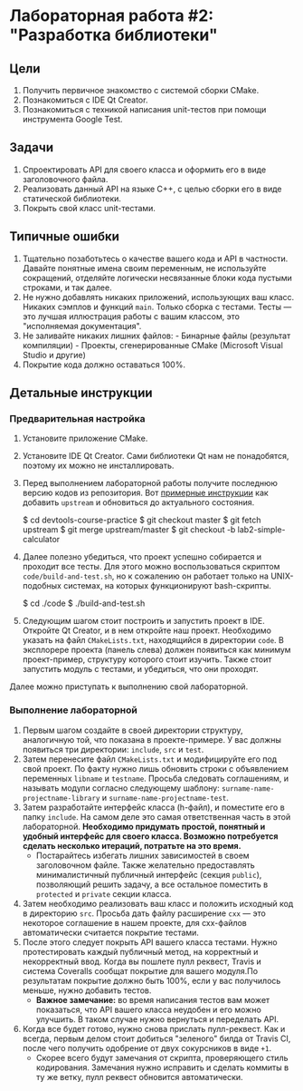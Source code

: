 # Лабораторная работа #2: "Разработка библиотеки"

## Цели

  1. Получить первичное знакомство с системой сборки CMake.
  1. Познакомиться с IDE Qt Creator.
  1. Познакомиться с техникой написания unit-тестов при помощи инструмента
     Google Test.

## Задачи

  1. Спроектировать API для своего класса и оформить его в виде заголовочного
     файла.
  1. Реализовать данный API на языке С++, с целью сборки его в виде статической
     библиотеки.
  1. Покрыть свой класс unit-тестами.

## Типичные ошибки

  1. Тщательно позаботьтесь о качестве вашего кода и API в частности. Давайте
     понятные имена своим переменным, не используйте сокращений, отделяйте
     логически несвязанные блоки кода пустыми строками, и так далее.
  1. Не нужно добавлять никаких приложений, использующих ваш класс. Никаких
     сэмплов и функций `main`. Только сборка с тестами. Тесты — это лучшая
     иллюстрация работы с вашим классом, это "исполняемая документация".
  1. Не заливайте никаких лишних файлов:
    - Бинарные файлы (результат компиляции)
    - Проекты, сгенерированные CMake (Microsoft Visual Studio и другие)
  1. Покрытие кода должно оставаться 100%.

## Детальные инструкции

### Предварительная настройка

  1. Установите приложение CMake.
  1. Установите IDE Qt Creator. Сами библиотеки Qt нам не понадобятся,
     поэтому их можно не инсталлировать.
  1. Перед выполнением лабораторной работы получите последнюю версию кодов из
     репозитория. Вот [примерные инструкции][git-pull] как добавить `upstream` и
     обновиться до актуального состояния.

        $ cd devtools-course-practice
        $ git checkout master
        $ git fetch upstream
        $ git merge upstream/master
        $ git checkout -b lab2-simple-calculator

  1. Далее полезно убедиться, что проект успешно собирается и проходит все
     тесты. Для этого можно воспользоваться скриптом `code/build-and-test.sh`,
     но к сожалению он работает только на UNIX-подобных системах, на которых
     функционируют bash-скрипты.

        $ cd ./code
        $ ./build-and-test.sh

  1. Следующим шагом стоит построить и запустить проект в IDE. Откройте Qt
     Creator, и в нем откройте наш проект. Необходимо указать на файл
     `CMakeLists.txt`, находящийся в директории `code`. В эксплорере проекта
     (панель слева) должен появиться как минимум проект-пример, структуру
     которого стоит изучить. Также стоит запустить модуль с тестами, и
     убедиться, что они проходят.

Далее можно приступать к выполнению свой лабораторной.

### Выполнение лабораторной

  1. Первым шагом создайте в своей директории структуру, аналогичную той, что
     показана в проекте-примере. У вас должны появиться три директории:
     `include`, `src` и `test`.
  1. Затем перенесите файл `CMakeLists.txt` и модифицируйте его под свой проект.
     По факту нужно лишь обновить строки с объявлением переменных `libname` и
     `testname`. Просьба следовать соглашениям, и называть модули согласно
     следующему шаблону: `surname-name-projectname-library` и
     `surname-name-projectname-test`.
  1. Затем разработайте интерфейс класса (h-файл), и поместите его в папку
     `include`. На самом деле это самая ответственная часть в этой лабораторной.
     __Необходимо придумать простой, понятный и удобный интерфейс для своего
     класса. Возможно потребуется сделать несколько итераций, потратьте на это
     время.__
     - Постарайтесь избегать лишних зависимостей в своем заголовочном файле.
       Также желательно предоставлять минималистичный публичный интерфейс
       (секция `public`), позволяющий решить задачу, а все остальное поместить в
       `protected` и `private` секции класса.
  1. Затем необходимо реализовать ваш класс и положить исходный код в директорию
     `src`. Просьба дать файлу расширение `cxx`  — это некоторое соглашение в
     нашем проекте, для cxx-файлов автоматически считается покрытие тестами.
  1. После этого следует покрыть API вашего класса тестами. Нужно протестировать
     каждый публичный метод, на корректный и некорректный ввод. Когда вы пошлете
     пулл реквест, Travis и система Coveralls сообщат покрытие для вашего
     модуля.По результатам покрытие должно быть 100%, если у вас получилось
     меньше, нужно добавить тестов.
     - __Важное замечание:__ во время написания тестов вам может показаться, что
       API вашего класса неудобен и его можно улучшить. В таком случае нужно
       вернуться и переделать API.
  1. Когда все будет готово, нужно снова прислать пулл-реквест. Как и всегда,
     первым делом стоит добиться "зеленого" билда от Travis CI, после чего
     получить одобрение от двух сокурсников в виде `+1`.
     - Скорее всего будут замечания от скрипта, проверяющего стиль кодирования.
       Замечания нужно исправить и сделать коммиты в ту же ветку, пулл реквест
       обновится автоматически.

<!-- LINKS -->

[git-pull]: https://groups.google.com/d/msg/devtools-course/V8rtlLrCXc4/k7vx6BxnqR4J
